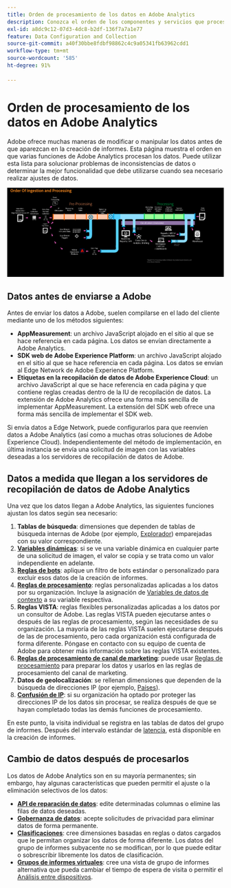 ```yaml
---
title: Orden de procesamiento de los datos en Adobe Analytics
description: Conozca el orden de los componentes y servicios que procesan los datos en Adobe Analytics.
exl-id: a8dc9c12-07d3-4dc8-b2df-136f7a7a1e77
feature: Data Configuration and Collection
source-git-commit: a40f30bbe8fdbf98862c4c9a05341fb63962cdd1
workflow-type: tm+mt
source-wordcount: '585'
ht-degree: 91%

---
```


# Orden de procesamiento de los datos en Adobe Analytics

Adobe ofrece muchas maneras de modificar o manipular los datos antes de que aparezcan en la creación de informes. Esta página muestra el orden en que varias funciones de Adobe Analytics procesan los datos. Puede utilizar esta lista para solucionar problemas de inconsistencias de datos o determinar la mejor funcionalidad que debe utilizarse cuando sea necesario realizar ajustes de datos.

![Orden de procesamiento](assets/processing-order.png)

## Datos antes de enviarse a Adobe

Antes de enviar los datos a Adobe, suelen compilarse en el lado del cliente mediante uno de los métodos siguientes:

* **AppMeasurement**: un archivo JavaScript alojado en el sitio al que se hace referencia en cada página. Los datos se envían directamente a Adobe Analytics.
* **SDK web de Adobe Experience Platform**: un archivo JavaScript alojado en el sitio al que se hace referencia en cada página. Los datos se envían al Edge Network de Adobe Experience Platform.
* **Etiquetas en la recopilación de datos de Adobe Experience Cloud**: un archivo JavaScript al que se hace referencia en cada página y que contiene reglas creadas dentro de la IU de recopilación de datos. La extensión de Adobe Analytics ofrece una forma más sencilla de implementar AppMeasurement. La extensión del SDK web ofrece una forma más sencilla de implementar el SDK web.

Si envía datos a Edge Network, puede configurarlos para que reenvíen datos a Adobe Analytics (así como a muchas otras soluciones de Adobe Experience Cloud). Independientemente del método de implementación, en última instancia se envía una solicitud de imagen con las variables deseadas a los servidores de recopilación de datos de Adobe.

## Datos a medida que llegan a los servidores de recopilación de datos de Adobe Analytics

Una vez que los datos llegan a Adobe Analytics, las siguientes funciones ajustan los datos según sea necesario:

1. **Tablas de búsqueda**: dimensiones que dependen de tablas de búsqueda internas de Adobe (por ejemplo, [Explorador](/help/components/dimensions/browser.md)) emparejadas con su valor correspondiente.
2. [**Variables dinámicas**](/help/implement/vars/page-vars/dynamic-variables.md): si se ve una variable dinámica en cualquier parte de una solicitud de imagen, el valor se copia y se trata como un valor independiente en adelante.
3. [**Reglas de bots**](/help/admin/admin/c-manage-report-suites/c-edit-report-suites/general/bot-removal/bot-rules.md): aplique un filtro de bots estándar o personalizado para excluir esos datos de la creación de informes.
4. [**Reglas de procesamiento**](/help/admin/admin/c-manage-report-suites/c-edit-report-suites/general/c-processing-rules/processing-rules.md): reglas personalizadas aplicadas a los datos por su organización. Incluye la asignación de [Variables de datos de contexto](/help/implement/vars/page-vars/contextdata.md) a su variable respectiva.
5. **Reglas VISTA**: reglas flexibles personalizadas aplicadas a los datos por un consultor de Adobe. Las reglas VISTA pueden ejecutarse antes o después de las reglas de procesamiento, según las necesidades de su organización. La mayoría de las reglas VISTA suelen ejecutarse después de las de procesamiento, pero cada organización está configurada de forma diferente. Póngase en contacto con su equipo de cuenta de Adobe para obtener más información sobre las reglas VISTA existentes.
6. [**Reglas de procesamiento de canal de marketing**](/help/admin/admin/c-manage-report-suites/c-edit-report-suites/marketing-channels/c-rules.md): puede usar [Reglas de procesamiento](/help/admin/admin/c-manage-report-suites/c-edit-report-suites/general/c-processing-rules/processing-rules.md) para preparar los datos y usarlos en las reglas de procesamiento del canal de marketing.
7. **Datos de geolocalización**: se rellenan dimensiones que dependen de la búsqueda de direcciones IP (por ejemplo, [Países](/help/components/dimensions/countries.md)).
8. [**Confusión de IP**](/help/admin/admin/c-manage-report-suites/c-edit-report-suites/general/general-acct-settings-admin.md): si su organización ha optado por proteger las direcciones IP de los datos sin procesar, se realiza después de que se hayan completado todas las demás funciones de procesamiento.

En este punto, la visita individual se registra en las tablas de datos del grupo de informes. Después del intervalo estándar de [latencia](latency.md), está disponible en la creación de informes.

## Cambio de datos después de procesarlos

Los datos de Adobe Analytics son en su mayoría permanentes; sin embargo, hay algunas características que pueden permitir el ajuste o la eliminación selectivos de los datos:

* [**API de reparación de datos**](https://developer.adobe.com/analytics-apis/docs/2.0/guides/endpoints/data-repair/): edite determinadas columnas o elimine las filas de datos deseadas.
* [**Gobernanza de datos**](/help/admin/admin/c-data-governance/an-gdpr-workflow.md): acepte solicitudes de privacidad para eliminar datos de forma permanente.
* [**Clasificaciones**](/help/components/classifications/classifications-overview.md): cree dimensiones basadas en reglas o datos cargados que le permitan organizar los datos de forma diferente. Los datos del grupo de informes subyacente no se modifican, por lo que puede editar o sobrescribir libremente los datos de clasificación.
* [**Grupos de informes virtuales**](/help/components/vrs/vrs-about.md): cree una vista de grupo de informes alternativa que pueda cambiar el tiempo de espera de visita o permitir el [Análisis entre dispositivos](/help/components/cda/overview.md).
